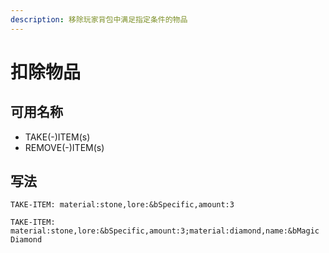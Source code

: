 ```yaml
---
description: 移除玩家背包中满足指定条件的物品
---
```


# 扣除物品

## 可用名称

* TAKE\(-\)ITEM\(s\)
* REMOVE\(-\)ITEM\(s\)

## 写法

```
TAKE-ITEM: material:stone,lore:&bSpecific,amount:3

TAKE-ITEM: material:stone,lore:&bSpecific,amount:3;material:diamond,name:&bMagic Diamond
```

